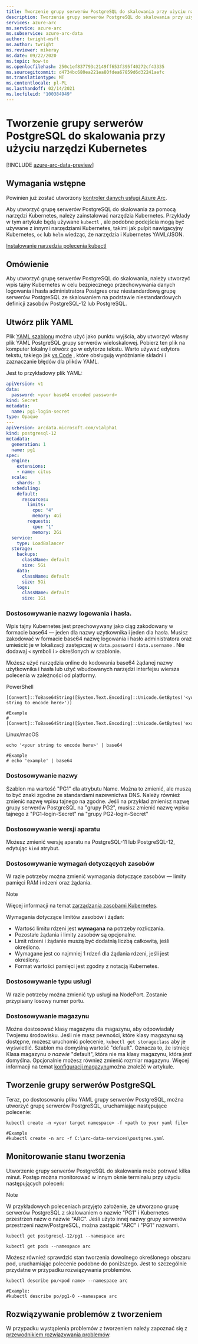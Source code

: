 ```yaml
---
title: Tworzenie grupy serwerów PostgreSQL do skalowania przy użyciu narzędzi Kubernetes
description: Tworzenie grupy serwerów PostgreSQL do skalowania przy użyciu narzędzi Kubernetes
services: azure-arc
ms.service: azure-arc
ms.subservice: azure-arc-data
author: twright-msft
ms.author: twright
ms.reviewer: mikeray
ms.date: 09/22/2020
ms.topic: how-to
ms.openlocfilehash: 250c1ef837793c2149ff653f395f40272cf43335
ms.sourcegitcommit: d4734bc680ea221ea80fdea67859d6d32241aefc
ms.translationtype: MT
ms.contentlocale: pl-PL
ms.lasthandoff: 02/14/2021
ms.locfileid: "100384949"
---
```

# <a name="create-a-postgresql-hyperscale-server-group-using-kubernetes-tools"></a>Tworzenie grupy serwerów PostgreSQL do skalowania przy użyciu narzędzi Kubernetes

[!INCLUDE [azure-arc-data-preview](../../../includes/azure-arc-data-preview.md)]

## <a name="prerequisites"></a>Wymagania wstępne

Powinien już zostać utworzony [kontroler danych usługi Azure Arc](./create-data-controller.md).

Aby utworzyć grupę serwerów PostgreSQL do skalowania za pomocą narzędzi Kubernetes, należy zainstalować narzędzia Kubernetes.  Przykłady w tym artykule będą używane `kubectl` , ale podobne podejścia mogą być używane z innymi narzędziami Kubernetes, takimi jak pulpit nawigacyjny Kubernetes, `oc` lub `helm` wiedząc, że narzędzia i Kubernetes YAML/JSON.

[Instalowanie narzędzia polecenia kubectl](https://kubernetes.io/docs/tasks/tools/install-kubectl/)

## <a name="overview"></a>Omówienie

Aby utworzyć grupę serwerów PostgreSQL do skalowania, należy utworzyć wpis tajny Kubernetes w celu bezpiecznego przechowywania danych logowania i hasła administratora Postgres oraz niestandardową grupę serwerów PostgreSQL ze skalowaniem na podstawie niestandardowych definicji zasobów PostgreSQL-12 lub PostgreSQL.

## <a name="create-a-yaml-file"></a>Utwórz plik YAML

Plik [YAML szablonu](https://raw.githubusercontent.com/microsoft/azure_arc/main/arc_data_services/deploy/yaml/postgresql.yaml) można użyć jako punktu wyjścia, aby utworzyć własny plik YAML PostgreSQL grupy serwerów wieloskalowej.  Pobierz ten plik na komputer lokalny i otwórz go w edytorze tekstu.  Warto używać edytora tekstu, takiego jak [vs Code](https://code.visualstudio.com/download) , które obsługują wyróżnianie składni i zaznaczanie błędów dla plików YAML.

Jest to przykładowy plik YAML:

```yaml
apiVersion: v1
data:
  password: <your base64 encoded password>
kind: Secret
metadata:
  name: pg1-login-secret
type: Opaque
---
apiVersion: arcdata.microsoft.com/v1alpha1
kind: postgresql-12
metadata:
  generation: 1
  name: pg1
spec:
  engine:
    extensions:
    - name: citus
  scale:
    shards: 3
  scheduling:
    default:
      resources:
        limits:
          cpu: "4"
          memory: 4Gi
        requests:
          cpu: "1"
          memory: 2Gi
  service:
    type: LoadBalancer
  storage:
    backups:
      className: default
      size: 5Gi
    data:
      className: default
      size: 5Gi
    logs:
      className: default
      size: 1Gi
```

### <a name="customizing-the-login-and-password"></a>Dostosowywanie nazwy logowania i hasła.
Wpis tajny Kubernetes jest przechowywany jako ciąg zakodowany w formacie base64 — jeden dla nazwy użytkownika i jeden dla hasła.  Musisz zakodować w formacie base64 nazwę logowania i hasło administratora oraz umieścić je w lokalizacji zastępczej w `data.password` i `data.username` .  Nie dodawaj `<` symboli i `>` określonych w szablonie.

Możesz użyć narzędzia online do kodowania base64 żądanej nazwy użytkownika i hasła lub użyć wbudowanych narzędzi interfejsu wiersza polecenia w zależności od platformy.

PowerShell

```console
[Convert]::ToBase64String([System.Text.Encoding]::Unicode.GetBytes('<your string to encode here>'))

#Example
#[Convert]::ToBase64String([System.Text.Encoding]::Unicode.GetBytes('example'))

```

Linux/macOS

```console
echo '<your string to encode here>' | base64

#Example
# echo 'example' | base64
```

### <a name="customizing-the-name"></a>Dostosowywanie nazwy

Szablon ma wartość "PG1" dla atrybutu Name.  Można to zmienić, ale muszą to być znaki zgodne ze standardami nazewnictwa DNS.  Należy również zmienić nazwę wpisu tajnego na zgodne.  Jeśli na przykład zmienisz nazwę grupy serwerów PostgreSQL na "grupy PG2", musisz zmienić nazwę wpisu tajnego z "PG1-login-Secret" na "grupy PG2-login-Secret"

### <a name="customizing-the-engine-version"></a>Dostosowywanie wersji aparatu

Możesz zmienić wersję aparatu na PostgreSQL-11 lub PostgreSQL-12, edytując `kind` atrybut.

### <a name="customizing-the-resource-requirements"></a>Dostosowywanie wymagań dotyczących zasobów

W razie potrzeby można zmienić wymagania dotyczące zasobów — limity pamięci RAM i rdzeni oraz żądania.  

> [!NOTE]
> Więcej informacji na temat [zarządzania zasobami Kubernetes](https://kubernetes.io/docs/concepts/configuration/manage-resources-containers/#resource-units-in-kubernetes).

Wymagania dotyczące limitów zasobów i żądań:
- Wartość limitu rdzeni jest **wymagana** na potrzeby rozliczania.
- Pozostałe żądania i limity zasobów są opcjonalne.
- Limit rdzeni i żądanie muszą być dodatnią liczbą całkowitą, jeśli określono.
- Wymagane jest co najmniej 1 rdzeń dla żądania rdzeni, jeśli jest określony.
- Format wartości pamięci jest zgodny z notacją Kubernetes.  

### <a name="customizing-service-type"></a>Dostosowywanie typu usługi

W razie potrzeby można zmienić typ usługi na NodePort.  Zostanie przypisany losowy numer portu.

### <a name="customizing-storage"></a>Dostosowywanie magazynu

Można dostosować klasy magazynu dla magazynu, aby odpowiadały Twojemu środowisku.  Jeśli nie masz pewności, które klasy magazynu są dostępne, możesz uruchomić polecenie, `kubectl get storageclass` aby je wyświetlić.  Szablon ma domyślną wartość "default".  Oznacza to, że istnieje Klasa magazynu _o nazwie_ "default", która nie ma klasy magazynu, która _jest_ domyślna.  Opcjonalnie możesz również zmienić rozmiar magazynu.  Więcej informacji na temat [konfiguracji magazynu](./storage-configuration.md)można znaleźć w artykule.

## <a name="creating-the-postgresql-hyperscale-server-group"></a>Tworzenie grupy serwerów PostgreSQL

Teraz, po dostosowaniu pliku YAML grupy serwerów PostgreSQL, można utworzyć grupę serwerów PostgreSQL, uruchamiając następujące polecenie:

```console
kubectl create -n <your target namespace> -f <path to your yaml file>

#Example
#kubectl create -n arc -f C:\arc-data-services\postgres.yaml
```


## <a name="monitoring-the-creation-status"></a>Monitorowanie stanu tworzenia

Utworzenie grupy serwerów PostgreSQL do skalowania może potrwać kilka minut. Postęp można monitorować w innym oknie terminalu przy użyciu następujących poleceń:

> [!NOTE]
>  W przykładowych poleceniach przyjęto założenie, że utworzono grupę serwerów PostgreSQL z skalowaniem o nazwie "PG1" i Kubernetes przestrzeń nazw o nazwie "ARC".  Jeśli użyto innej nazwy grupy serwerów przestrzeni nazw/PostgreSQL, można zastąpić "ARC" i "PG1" nazwami.

```console
kubectl get postgresql-12/pg1 --namespace arc
```

```console
kubectl get pods --namespace arc
```

Możesz również sprawdzić stan tworzenia dowolnego określonego obszaru pod, uruchamiając polecenie podobne do poniższego.  Jest to szczególnie przydatne w przypadku rozwiązywania problemów.

```console
kubectl describe po/<pod name> --namespace arc

#Example:
#kubectl describe po/pg1-0 --namespace arc
```

## <a name="troubleshooting-creation-problems"></a>Rozwiązywanie problemów z tworzeniem

W przypadku wystąpienia problemów z tworzeniem należy zapoznać się z [przewodnikiem rozwiązywania problemów](troubleshoot-guide.md).